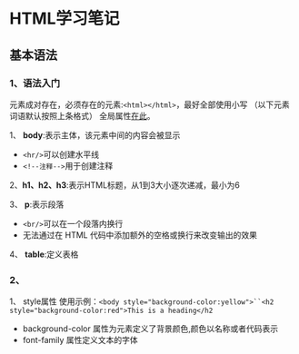 # HTML学习笔记

## 基本语法
### 1、语法入门
元素成对存在，必须存在的元素:`<html></html>`，最好全部使用小写
（以下元素词语默认按照上条格式）
全局属性[在此](https://www.w3school.com.cn/tags/index.asp)。

1、 **body**:表示主体，该元素中间的内容会被显示
- `<hr/>`可以创建水平线
- `<!--注释-->`用于创建注释


2、**h1、h2、h3**:表示HTML标题，从1到3大小逐次递减，最小为6


3、 **p**:表示段落
- `<br/>`可以在一个段落内换行
- 无法通过在 HTML 代码中添加额外的空格或换行来改变输出的效果


4、 **table**:定义表格

### 2、
1、 style属性
使用示例：`<body style="background-color:yellow">``<h2 style="background-color:red">This is a heading</h2`
- background-color 属性为元素定义了背景颜色,颜色以名称或者代码表示
- font-family 属性定义文本的字体
